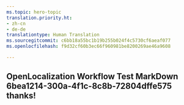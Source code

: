 ```yaml
---
ms.topic: hero-topic
translation.priority.ht:
- zh-cn
- de-de
translationtype: Human Translation
ms.sourcegitcommit: c6bb18a55bc1b19b255b024f4c5730cf6aeaf077
ms.openlocfilehash: f9d32cf60b3ec66f960981be8200269ae46a9608

---
```

## OpenLocalization Workflow Test MarkDown 6bea1214-300a-4f1c-8c8b-72804dffe575 thanks!



<!--HONumber=Jul16_HO3-->


